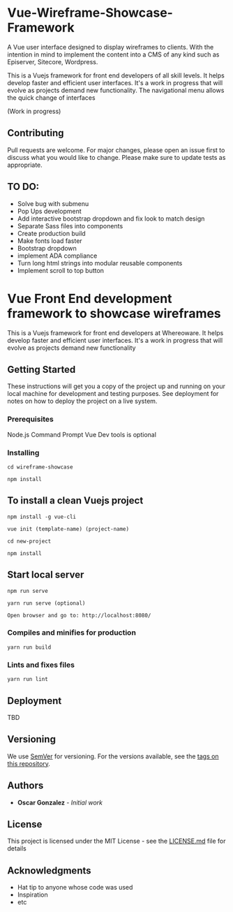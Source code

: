 # Vue-Wireframe-Showcase-Framework
A Vue user interface designed to display wireframes to clients. With the intention in mind to implement the content into a CMS of any kind such as Episerver, Sitecore, Wordpress. 

This is a Vuejs framework for front end developers of all skill levels. It helps develop faster and efficient user interfaces. It's a work in progress that will evolve as projects demand new functionality. The navigational menu allows the quick change of interfaces

(Work in progress)

## Contributing
Pull requests are welcome. For major changes, please open an issue first to discuss what you would like to change. Please make sure to update tests as appropriate.

## TO DO:
- Solve bug with submenu
- Pop Ups development
- Add interactive bootstrap dropdown and fix look to match design
- Separate Sass files into components
- Create production build
- Make fonts load faster
- Bootstrap dropdown
- implement ADA compliance
- Turn long html strings into modular reusable components
- Implement scroll to top button

# Vue Front End development framework to showcase wireframes

This is a Vuejs framework for front end developers at Whereoware. It helps develop faster and efficient user interfaces. It's a work in progress that will evolve as projects demand new functionality

## Getting Started

These instructions will get you a copy of the project up and running on your local machine for development and testing purposes. See deployment for notes on how to deploy the project on a live system.

### Prerequisites

Node.js
Command Prompt
Vue Dev tools is optional

### Installing

```
cd wireframe-showcase
```

```
npm install
```

## To install a clean Vuejs project

```
npm install -g vue-cli
```

```
vue init (template-name) (project-name)
```

```
cd new-project
```

```
npm install
```


## Start local server
```
npm run serve
```

```
yarn run serve (optional)
```

```
Open browser and go to: http://localhost:8080/
```

### Compiles and minifies for production

```
yarn run build
```

### Lints and fixes files

```
yarn run lint
```


## Deployment

TBD

## Versioning

We use [SemVer](http://semver.org/) for versioning. For the versions available, see the [tags on this repository](https://github.com/your/project/tags). 

## Authors

* **Oscar Gonzalez** - *Initial work* 

## License

This project is licensed under the MIT License - see the [LICENSE.md](LICENSE.md) file for details

## Acknowledgments

* Hat tip to anyone whose code was used
* Inspiration
* etc

